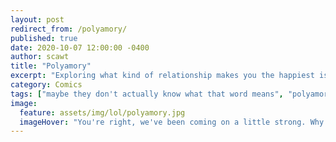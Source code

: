 ```yaml
---
layout: post
redirect_from: /polyamory/
published: true
date: 2020-10-07 12:00:00 -0400
author: scawt
title: "Polyamory"
excerpt: "Exploring what kind of relationship makes you the happiest is just a normal part of growing up, but sometimes it can have some minor unintended consequences."
category: Comics
tags: ["maybe they don't actually know what that word means", "polyamory", "a very, very specific kind of polyamory", "DRAMA", "I really admire his commitment to the bit", "things that are super messy, honestly", "Sweet Home Ala-DRAMA", "blob", "body horror", "assimilation", "West Virginia Mountain DRAMA", "I love you but you're disgusting", "often sticky", "Barack O-DRAMA", "people-shaped sacks", "relationships", "teens", "a wet nightmare", "prison of flesh"]
image:
  feature: assets/img/lol/polyamory.jpg
  imageHover: "You're right, we've been coming on a little strong. Why don't you just unbarricade the door and we can have a talk, just you and me. And Samir. And Jessie, Michael, Dan, and Cathryn. Oh and Yvonne. And Erika and-- You know what it might be easier just to list who won't be involved at this point."
---
```

